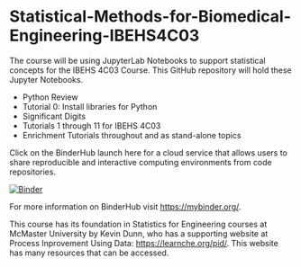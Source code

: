 # Statistical-Methods-for-Biomedical-Engineering-IBEHS4C03

The course will be using JupyterLab Notebooks to support statistical concepts for the IBEHS 4C03 Course. This GitHub repository will hold these Jupyter Notebooks.  

- Python Review
- Tutorial 0:  Install libraries for Python
- Significant Digits
- Tutorials 1 through 11 for IBEHS 4C03
- Enrichment Tutorials throughout and as stand-alone topics

Click on the BinderHub launch here for a cloud service that allows users to share reproducible and interactive computing environments from code repositories. 

[![Binder](https://mybinder.org/badge_logo.svg)](https://mybinder.org/v2/gh/cbassim/IBEHS-4C03/HEAD)

For more information on BinderHub visit https://mybinder.org/.

This course has its foundation in Statistics for Engineering courses at McMaster University by Kevin Dunn, who has a supporting website at Process Inprovement Using Data:  https://learnche.org/pid/.  This website has many resources that can be accessed.  
